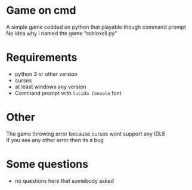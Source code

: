 # Game on cmd
A simple game codded on python that playable though command prompt\
No idea why i named the game "robloxcli.py"
# Requirements
- python 3 or other version
- curses
- at least windows any version
- Command prompt with `lucida Console` font
# Other
The game throwing error because curses wont support any IDLE\
If you see any other error then its a bug
# Some questions
- no questions here that somebody asked
